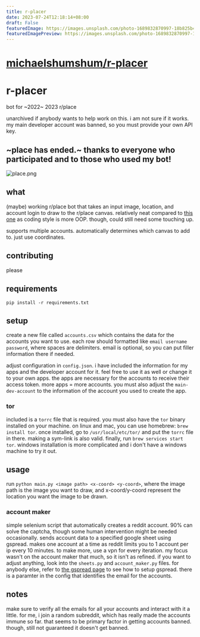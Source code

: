 ```yaml
---
title: r-placer
date: 2023-07-24T12:18:14+08:00
draft: False
featuredImage: https://images.unsplash.com/photo-1689832870997-18b825b4b676?ixid=M3w0NjAwMjJ8MHwxfHJhbmRvbXx8fHx8fHx8fDE2OTAxNzIxMTB8&ixlib=rb-4.0.3
featuredImagePreview: https://images.unsplash.com/photo-1689832870997-18b825b4b676?ixid=M3w0NjAwMjJ8MHwxfHJhbmRvbXx8fHx8fHx8fDE2OTAxNzIxMTB8&ixlib=rb-4.0.3
---
```


# [michaelshumshum/r-placer](https://github.com/michaelshumshum/r-placer)

# r-placer
bot for ~2022~ 2023 r/place

unarchived if anybody wants to help work on this. i am not sure if it works. my main developer account was banned, so you must provide your own API key.

## ~place has ended.~ thanks to everyone who participated and to those who used my bot!
![place.png](/place.jpg)

## what
(maybe) working r/place bot that takes an input image, location, and account login to draw to the r/place canvas. relatively neat compared to [this one](https://github.com/rdeepak2002/reddit-place-script-2022) as coding style is more OOP. though, could still need some touching up.

supports multiple accounts.
automatically determines which canvas to add to. just use coordinates.
## contributing
please

## requirements
`pip install -r requirements.txt`

## setup
create a new file called `accounts.csv` which contains the data for the accounts you want to use. each row should formatted like `email username password`, where spaces are delimiters. email is optional, so you can put filler information there if needed.

adjust configuration in `config.json`. i have included the information for my apps and the developer account for it. feel free to use it as well or change it to your own apps. the apps are necessary for the accounts to receive their access token. more apps = more accounts. you must also adjust the `main-dev-account` to the information of the account you used to create the app.

### tor
included is a `torrc` file that is required. you must also have the `tor` binary installed on your machine. on linux and mac, you can use homebrew: `brew install tor`. once installed, go to `/usr/local/etc/tor/` and put the `torrc` file in there. making a sym-link is also valid. finally, run `brew services start tor`. windows installation is more complicated and i don't have a windows machine to try it out.


## usage
run `python main.py <image path> <x-coord> <y-coord>`, where the image path is the image you want to draw, and x-coord/y-coord represent the location you want the image to be drawn.
### account maker
simple selenium script that automatically creates a reddit account. 90% can solve the captcha, though some human intervention might be needed occasionally. sends account data to a specified google sheet using gspread. makes one account at a time as reddit limits you to 1 account per ip every 10 minutes. to make more, use a vpn for every iteration. my focus wasn't on the account maker that much, so it isn't as refined. if you want to adjust anything, look into the `sheets.py` and `account_maker.py` files. for anybody else, refer to [the gspread page](https://docs.gspread.org/en/latest/) to see how to setup gspread. there is a paramter in the config that identifies the email for the accounts.

## notes
make sure to verify all the emails for all your accounts and interact with it a little. for me, i join a random subreddit, which has really made the accounts immune so far. that seems to be primary factor in getting accounts banned. though, still not guaranteed it doesn't get banned.  
